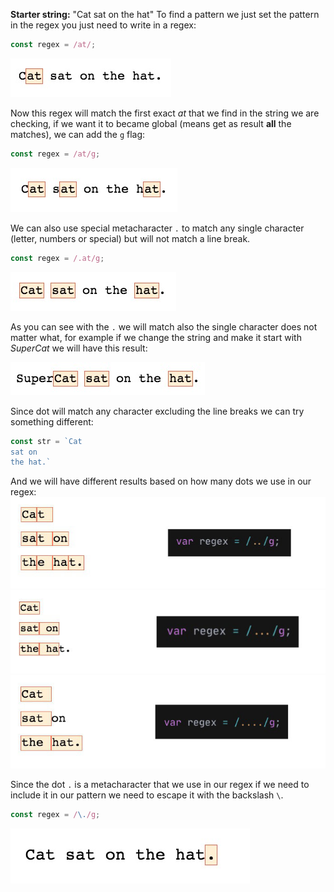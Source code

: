 **Starter string:** "Cat sat on the hat"
To find a pattern we just set the pattern in the regex you just need to write in a regex:
```js
const regex = /at/;
```
![Single matching regular expression](../images/02-single-match.jpg)

Now this regex will match the first exact *at* that we find in the string we are checking, if we want it to became global (means get as result **all** the matches), we can add the `g` flag:
```js
const regex = /at/g;
```
![Global matching regular expression](../images/02-global-matching.jpg)

We can also use special metacharacter `.` to match any single character (letter, numbers or special) but will not match a line break.
```js
const regex = /.at/g;
```
![Using metacharachet . in regular expression](../images/02-using-dot.jpg)

As you can see with the `.` we will match also the single character does not matter what, for example if we change the string and make it start with *SuperCat* we will have this result:

![Use . gives us also a substring](../images/02-dot-substring.jpg)

Since dot will match any character excluding the line breaks we can try something different:
```js
const str = `Cat 
sat on 
the hat.`
```

And we will have different results based on how many dots we use in our regex:
![Using two dots to match any 2-char string](../images/02-two-dots-break-line.jpg)
![Using three dots to match any 3-char string](../images/02-three-dots-break-line.jpg)
![Using four dots to match any 4-char string](../images/02-four-dots-break-line.jpg)

Since the dot `.` is a metacharacter that we use in our regex if we need to include it in our pattern we need to escape it with the backslash `\`.
```js
const regex = /\./g;
```
![Using the escaping char to match the dot](../images/02-escaping-dot.jpg)



